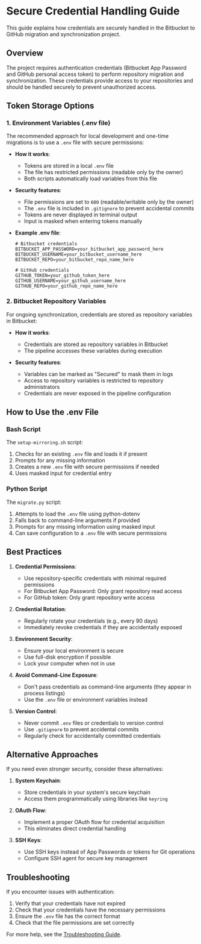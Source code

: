# Secure Credential Handling Guide

This guide explains how credentials are securely handled in the Bitbucket to GitHub migration and synchronization project.

## Overview

The project requires authentication credentials (Bitbucket App Password and GitHub personal access token) to perform repository migration and synchronization. These credentials provide access to your repositories and should be handled securely to prevent unauthorized access.

## Token Storage Options

### 1. Environment Variables (.env file)

The recommended approach for local development and one-time migrations is to use a `.env` file with secure permissions:

- **How it works**:

  - Tokens are stored in a local `.env` file
  - The file has restricted permissions (readable only by the owner)
  - Both scripts automatically load variables from this file

- **Security features**:

  - File permissions are set to `600` (readable/writable only by the owner)
  - The `.env` file is included in `.gitignore` to prevent accidental commits
  - Tokens are never displayed in terminal output
  - Input is masked when entering tokens manually

- **Example .env file**:

  ```
  # Bitbucket credentials
  BITBUCKET_APP_PASSWORD=your_bitbucket_app_password_here
  BITBUCKET_USERNAME=your_bitbucket_username_here
  BITBUCKET_REPO=your_bitbucket_repo_name_here

  # GitHub credentials
  GITHUB_TOKEN=your_github_token_here
  GITHUB_USERNAME=your_github_username_here
  GITHUB_REPO=your_github_repo_name_here
  ```

### 2. Bitbucket Repository Variables

For ongoing synchronization, credentials are stored as repository variables in Bitbucket:

- **How it works**:

  - Credentials are stored as repository variables in Bitbucket
  - The pipeline accesses these variables during execution

- **Security features**:
  - Variables can be marked as "Secured" to mask them in logs
  - Access to repository variables is restricted to repository administrators
  - Credentials are never exposed in the pipeline configuration

## How to Use the .env File

### Bash Script

The `setup-mirroring.sh` script:

1. Checks for an existing `.env` file and loads it if present
2. Prompts for any missing information
3. Creates a new `.env` file with secure permissions if needed
4. Uses masked input for credential entry

### Python Script

The `migrate.py` script:

1. Attempts to load the `.env` file using python-dotenv
2. Falls back to command-line arguments if provided
3. Prompts for any missing information using masked input
4. Can save configuration to a `.env` file with secure permissions

## Best Practices

1. **Credential Permissions**:

   - Use repository-specific credentials with minimal required permissions
   - For Bitbucket App Password: Only grant repository read access
   - For GitHub token: Only grant repository write access

2. **Credential Rotation**:

   - Regularly rotate your credentials (e.g., every 90 days)
   - Immediately revoke credentials if they are accidentally exposed

3. **Environment Security**:

   - Ensure your local environment is secure
   - Use full-disk encryption if possible
   - Lock your computer when not in use

4. **Avoid Command-Line Exposure**:

   - Don't pass credentials as command-line arguments (they appear in process listings)
   - Use the `.env` file or environment variables instead

5. **Version Control**:
   - Never commit `.env` files or credentials to version control
   - Use `.gitignore` to prevent accidental commits
   - Regularly check for accidentally committed credentials

## Alternative Approaches

If you need even stronger security, consider these alternatives:

1. **System Keychain**:

   - Store credentials in your system's secure keychain
   - Access them programmatically using libraries like `keyring`

2. **OAuth Flow**:

   - Implement a proper OAuth flow for credential acquisition
   - This eliminates direct credential handling

3. **SSH Keys**:
   - Use SSH keys instead of App Passwords or tokens for Git operations
   - Configure SSH agent for secure key management

## Troubleshooting

If you encounter issues with authentication:

1. Verify that your credentials have not expired
2. Check that your credentials have the necessary permissions
3. Ensure the `.env` file has the correct format
4. Check that the file permissions are set correctly

For more help, see the [Troubleshooting Guide](troubleshooting.md).
